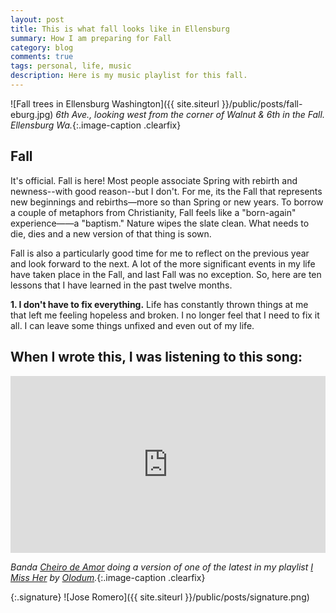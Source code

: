 ```yaml
---
layout: post
title: This is what fall looks like in Ellensburg
summary: How I am preparing for Fall
category: blog
comments: true
tags: personal, life, music
description: Here is my music playlist for this fall.
---
```


![Fall trees in Ellensburg Washington]({{ site.siteurl }}/public/posts/fall-eburg.jpg)
*6th Ave., looking west from the corner of Walnut &amp; 6th in the Fall. Ellensburg Wa.*{:.image-caption .clearfix}

## Fall
It's official. Fall is here! Most people associate Spring with rebirth and newness--with good reason--but I don't. For me, its the Fall
that represents new beginnings and rebirths—more so than Spring or new years. To borrow a couple of metaphors from Christianity, Fall feels like
a "born-again" experience——a "baptism." Nature wipes the slate clean. What needs to die, dies and a new version of that thing is sown.

Fall is also a particularly good time for me to reflect on the previous year and look forward to the next. A lot of the more significant events
in my life have taken place in the Fall, and last Fall was no exception. So, here are ten lessons that I have learned in the past twelve months.

**1. I don't have to fix everything.**
Life has constantly thrown things at me that left me feeling hopeless and broken. I no longer feel that I need to fix it all. I can leave
some things unfixed and even out of my life.


## When I wrote this, I was listening to this song:
 <style>.embed-container { position: relative; padding-bottom: 56.25%; height: 0; overflow: hidden; max-width: 100%; } .embed-container iframe, .embed-container object, .embed-container embed { position: absolute; top: 0; left: 0; width: 100%; height: 100%; }</style>
<div class='embed-container'><iframe src='https://www.youtube.com/embed/bv24AhnVdH4?rel=0&amp;t=27s&amp;showinfo=0' frameborder='0' allowfullscreen></iframe></div>

*Banda [Cheiro de Amor](https://pt.wikipedia.org/wiki/Cheiro_de_Amor) doing a version of one of the latest in my playlist [I Miss Her](https://youtu.be/iBCR6IaisD8) by [Olodum](https://en.wikipedia.org/wiki/Olodum).*{:.image-caption .clearfix}

{:.signature}
![Jose Romero]({{ site.siteurl }}/public/posts/signature.png)
